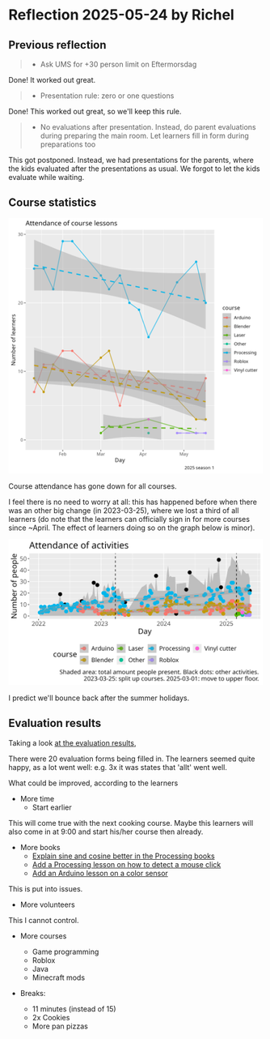 # Reflection 2025-05-24 by Richel

## Previous reflection


> - Ask UMS for +30 person limit on Eftermorsdag

Done! It worked out great.

> - Presentation rule: zero or one questions

Done! This worked out great, so we'll keep this rule.

> - No evaluations after presentation. Instead, do parent evaluations
  during preparing the main room. Let learners fill in form during preparations
  too

This got postponed. Instead, we had presentations for the parents,
where the kids evaluated after the presentations as usual.
We forgot to let the kids evaluate while waiting.

## Course statistics

![Amount of learners per courses in this season](franvaro_2025_1_n_per_course.png)

Course attendance has gone down for all courses.

I feel there is no need to worry at all:
this has happened before when there was an other big change (in 2023-03-25),
where we lost a third of all learners (do note that the learners can
officially sign in for more courses since ~April.
The effect of learners doing so on the graph below is minor).

![Amount of learners per courses in entire course](../../data/statistiker_besoekare/n_per_day_per_course.png)

I predict we'll bounce back after the summer holidays.

## Evaluation results

Taking a look [at the evaluation results](../../data/utvaerderingar/20250524/README.md),

There were 20 evaluation forms being filled in.
The learners seemed quite happy, as a lot went well: e.g. 3x it was
states that 'allt' went well.

What could be improved, according to the learners

- More time
  - Start earlier

This will come true with the next cooking course. Maybe this learners will
also come in at 9:00 and start his/her course then already.

- More books
  - [Explain sine and cosine better in the Processing books](https://github.com/richelbilderbeek/processing_foer_ungdomar/issues/8)
  - [Add a Processing lesson on how to detect a mouse click](https://github.com/richelbilderbeek/processing_foer_ungdomar/issues/9)
  - [Add an Arduino lesson on a color sensor](https://github.com/richelbilderbeek/arduino_foer_ungdomar/issues/8)

This is put into issues.

- More volunteers

This I cannot control.

- More courses
  - Game programming
  - Roblox
  - Java
  - Minecraft mods


- Breaks:
  - 11 minutes (instead of 15)
  - 2x Cookies
  - More pan pizzas



